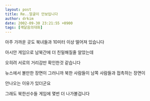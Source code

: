 ```yaml
---
layout: post
title: Re..얼굴이 안보입니다
author: drkim
date: 2002-09-30 23:21:55 +0900
tags: [깨달음의대화]
---
```

아주 가까운 곳도 북녀들과 10미터 이상 떨어져 있습니다
  
아시안 게임으로 남북간에 더 친밀해질줄 알았는데
  
오히려 서로의 거리감만 확인한것 같습니다
  
뉴스에서 볼만한 장면이 그러니까 북한 사람들이 남쪽 사람들과 접촉하는 장면이
  
안나오는 이유가 있더군요
  
그래도 북한선수들 게임에 몇번 더 나가볼겁니다